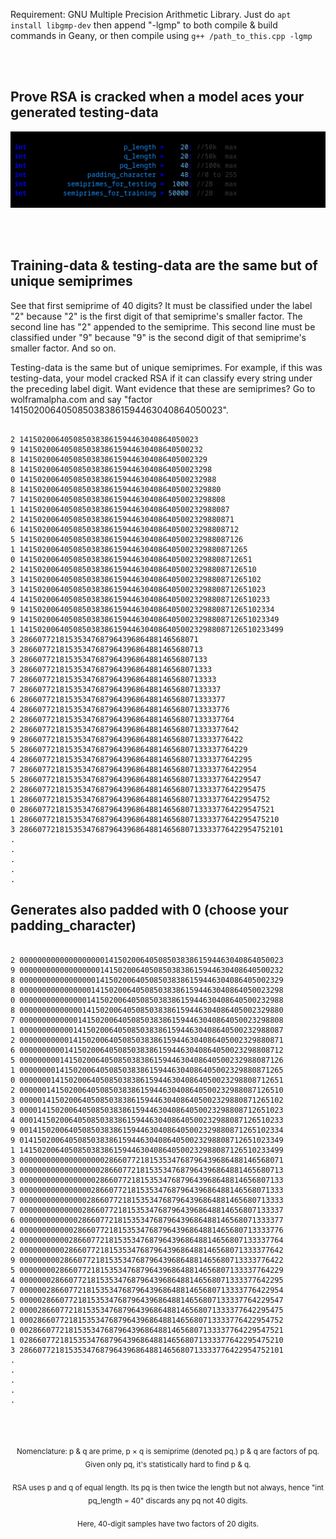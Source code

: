 Requirement: GNU Multiple Precision Arithmetic Library.
Just do ```apt install libgmp-dev``` then append "-lgmp" to both compile & build
commands in Geany, or then compile using ```g++ /path_to_this.cpp -lgmp```

<br>
<br>

## Prove RSA is cracked when a model aces your generated testing-data

<p align="center">
  <img src="https://raw.githubusercontent.com/compromise-evident/semiprime-training-data/main/Other/Configurable.png">
</p>

<br>
<br>

## Training-data & testing-data are the same but of unique semiprimes

See that first semiprime of 40 digits? It must be classified under the label "2"
because "2" is the first digit of that semiprime's smaller factor.
The second line has "2" appended to the semiprime. This second line must be
classified under "9" because "9" is the second digit of that semiprime's
smaller factor. And so on.

Testing-data is the same but of unique semiprimes. For example,
if this was testing-data, your model cracked RSA if it can classify
every string under the preceding label digit.
Want evidence that these are semiprimes?
Go to wolframalpha.com and say
"factor 1415020064050850383861594463040864050023".

```text

2 1415020064050850383861594463040864050023
9 14150200640508503838615944630408640500232
8 141502006405085038386159446304086405002329
8 1415020064050850383861594463040864050023298
0 14150200640508503838615944630408640500232988
8 141502006405085038386159446304086405002329880
7 1415020064050850383861594463040864050023298808
1 14150200640508503838615944630408640500232988087
2 141502006405085038386159446304086405002329880871
6 1415020064050850383861594463040864050023298808712
5 14150200640508503838615944630408640500232988087126
1 141502006405085038386159446304086405002329880871265
0 1415020064050850383861594463040864050023298808712651
2 14150200640508503838615944630408640500232988087126510
3 141502006405085038386159446304086405002329880871265102
3 1415020064050850383861594463040864050023298808712651023
4 14150200640508503838615944630408640500232988087126510233
9 141502006405085038386159446304086405002329880871265102334
9 1415020064050850383861594463040864050023298808712651023349
1 14150200640508503838615944630408640500232988087126510233499
3 2866077218153534768796439686488146568071
3 28660772181535347687964396864881465680713
3 286607721815353476879643968648814656807133
3 2866077218153534768796439686488146568071333
7 28660772181535347687964396864881465680713333
7 286607721815353476879643968648814656807133337
6 2866077218153534768796439686488146568071333377
4 28660772181535347687964396864881465680713333776
2 286607721815353476879643968648814656807133337764
2 2866077218153534768796439686488146568071333377642
9 28660772181535347687964396864881465680713333776422
5 286607721815353476879643968648814656807133337764229
4 2866077218153534768796439686488146568071333377642295
7 28660772181535347687964396864881465680713333776422954
5 286607721815353476879643968648814656807133337764229547
2 2866077218153534768796439686488146568071333377642295475
1 28660772181535347687964396864881465680713333776422954752
0 286607721815353476879643968648814656807133337764229547521
1 2866077218153534768796439686488146568071333377642295475210
3 28660772181535347687964396864881465680713333776422954752101
.
.
.
.
.

```

## Generates also padded with 0 (choose your padding_character)

```text

2 00000000000000000001415020064050850383861594463040864050023
9 00000000000000000014150200640508503838615944630408640500232
8 00000000000000000141502006405085038386159446304086405002329
8 00000000000000001415020064050850383861594463040864050023298
0 00000000000000014150200640508503838615944630408640500232988
8 00000000000000141502006405085038386159446304086405002329880
7 00000000000001415020064050850383861594463040864050023298808
1 00000000000014150200640508503838615944630408640500232988087
2 00000000000141502006405085038386159446304086405002329880871
6 00000000001415020064050850383861594463040864050023298808712
5 00000000014150200640508503838615944630408640500232988087126
1 00000000141502006405085038386159446304086405002329880871265
0 00000001415020064050850383861594463040864050023298808712651
2 00000014150200640508503838615944630408640500232988087126510
3 00000141502006405085038386159446304086405002329880871265102
3 00001415020064050850383861594463040864050023298808712651023
4 00014150200640508503838615944630408640500232988087126510233
9 00141502006405085038386159446304086405002329880871265102334
9 01415020064050850383861594463040864050023298808712651023349
1 14150200640508503838615944630408640500232988087126510233499
3 00000000000000000002866077218153534768796439686488146568071
3 00000000000000000028660772181535347687964396864881465680713
3 00000000000000000286607721815353476879643968648814656807133
3 00000000000000002866077218153534768796439686488146568071333
7 00000000000000028660772181535347687964396864881465680713333
7 00000000000000286607721815353476879643968648814656807133337
6 00000000000002866077218153534768796439686488146568071333377
4 00000000000028660772181535347687964396864881465680713333776
2 00000000000286607721815353476879643968648814656807133337764
2 00000000002866077218153534768796439686488146568071333377642
9 00000000028660772181535347687964396864881465680713333776422
5 00000000286607721815353476879643968648814656807133337764229
4 00000002866077218153534768796439686488146568071333377642295
7 00000028660772181535347687964396864881465680713333776422954
5 00000286607721815353476879643968648814656807133337764229547
2 00002866077218153534768796439686488146568071333377642295475
1 00028660772181535347687964396864881465680713333776422954752
0 00286607721815353476879643968648814656807133337764229547521
1 02866077218153534768796439686488146568071333377642295475210
3 28660772181535347687964396864881465680713333776422954752101
.
.
.
.
.

```

<br>
<br>

<p align="center"><sub>Nomenclature: p & q are prime, p × q is semiprime (denoted pq.) p & q are factors of pq. Given only pq, it's statistically hard to find p & q.<sub/></p>
<p align="center"><sub>RSA uses p and q of equal length. Its pq is then twice the length but not always, hence "int pq_length = 40" discards any pq not 40 digits.<sub/></p>
<p align="center"><sub>Here, 40-digit samples have two factors of 20 digits.<sub/></p>
